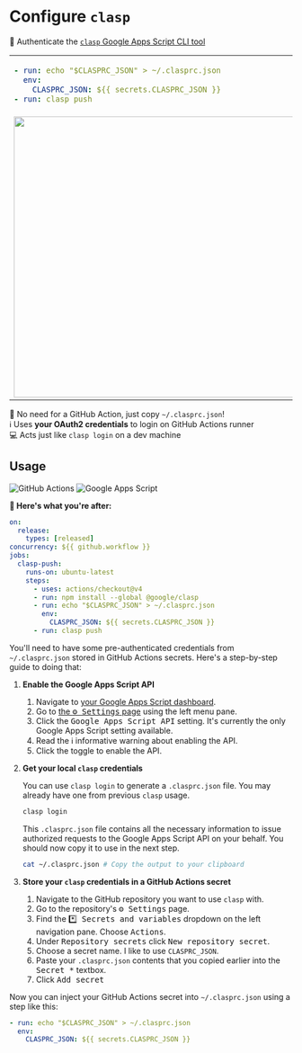# Configure `clasp`

📜 Authenticate the [`clasp` Google Apps Script CLI tool](https://github.com/google/clasp)

<table align=center><td>

```yml
- run: echo "$CLASPRC_JSON" > ~/.clasprc.json
  env:
    CLASPRC_JSON: ${{ secrets.CLASPRC_JSON }}
- run: clasp push
```

<tr><td>

<img width=500 src="https://github.com/jcbhmr/configure-clasp/assets/61068799/799c8bf7-ef43-4a83-afab-4f0039a5f028">

</table>

🙅 No need for a GitHub Action, just copy `~/.clasprc.json`! \
ℹ Uses **your OAuth2 credentials** to login on GitHub Actions runner \
💻 Acts just like `clasp login` on a dev machine

## Usage

![GitHub Actions](https://img.shields.io/static/v1?style=for-the-badge&message=GitHub+Actions&color=2088FF&logo=GitHub+Actions&logoColor=FFFFFF&label=)
![Google Apps Script](https://img.shields.io/static/v1?style=for-the-badge&message=Google+Apps+Script&color=4285F4&logo=Google+Apps+Script&logoColor=FFFFFF&label=)

**🚀 Here's what you're after:**

```yml
on:
  release:
    types: [released]
concurrency: ${{ github.workflow }}
jobs:
  clasp-push:
    runs-on: ubuntu-latest
    steps:
      - uses: actions/checkout@v4
      - run: npm install --global @google/clasp
      - run: echo "$CLASPRC_JSON" > ~/.clasprc.json
        env:
          CLASPRC_JSON: ${{ secrets.CLASPRC_JSON }}
      - run: clasp push
```

You'll need to have some pre-authenticated credentials from `~/.clasprc.json` stored in GitHub Actions secrets. Here's a step-by-step guide to doing that:

1. **Enable the Google Apps Script API**

    1. Navigate to [your Google Apps Script dashboard](https://script.google.com/).
    2. Go to [the <kbd>⚙️ Settings</kbd> page](https://script.google.com/home/usersettings) using the left menu pane.
    3. Click the <kbd>Google Apps Script API</kbd> setting. It's currently the only Google Apps Script setting available.
    4. Read the ℹ informative warning about enabling the API.
    5. Click the toggle to enable the API.

2. **Get your local `clasp` credentials**

    You can use `clasp login` to generate a `.clasprc.json` file. You may already have one from previous `clasp` usage.
    
    ```sh
    clasp login
    ```
    
    This `.clasprc.json` file contains all the necessary information to issue authorized requests to the Google Apps Script API on your behalf. You should now copy it to use in the next step.
    
    ```sh
    cat ~/.clasprc.json # Copy the output to your clipboard
    ```

3. **Store your `clasp` credentials in a GitHub Actions secret**

    1. Navigate to the GitHub repository you want to use `clasp` with.
    2. Go to the repository's <kbd>⚙️ Settings</kbd> page.
    3. Find the <kbd>*️⃣ Secrets and variables</kbd> dropdown on the left navigation pane. Choose <kbd>Actions</kbd>.
    4. Under <kbd>Repository secrets</kbd> click <kbd>New repository secret</kbd>.
    5. Choose a secret name. I like to use `CLASPRC_JSON`.
    6. Paste your `.clasprc.json` contents that you copied earlier into the <kbd>Secret *</kbd> textbox.
    7. Click <kbd>Add secret</kbd>

Now you can inject your GitHub Actions secret into `~/.clasprc.json` using a step like this:

```yml
- run: echo "$CLASPRC_JSON" > ~/.clasprc.json
  env:
    CLASPRC_JSON: ${{ secrets.CLASPRC_JSON }}
```
